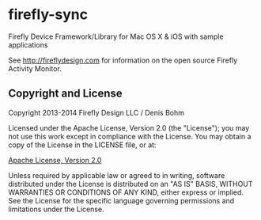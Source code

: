 firefly-sync
============

Firefly Device Framework/Library for Mac OS X & iOS with sample applications

See http://fireflydesign.com for information on the open source Firefly Activity Monitor.

Copyright and License
---------------------
Copyright 2013-2014 Firefly Design LLC / Denis Bohm

Licensed under the Apache License, Version 2.0 (the "License"); you may not use this work except in compliance with the License. You may obtain a copy of the License in the LICENSE file, or at:

<a href="http://www.apache.org/licenses/LICENSE-2.0">Apache License, Version 2.0</a>

Unless required by applicable law or agreed to in writing, software distributed under the License is distributed on an "AS IS" BASIS, WITHOUT WARRANTIES OR CONDITIONS OF ANY KIND, either express or implied. See the License for the specific language governing permissions and limitations under the License.
